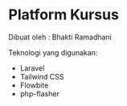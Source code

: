 # Platform Kursus

Dibuat oleh : Bhakti Ramadhani

Teknologi yang digunakan:
- Laravel
- Tailwind CSS
- Flowbite
- php-flasher
